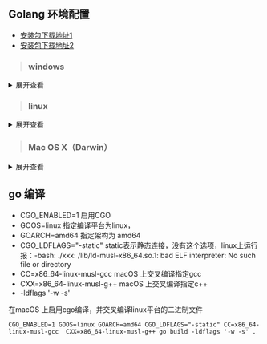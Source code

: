 ## Golang 环境配置

- [安装包下载地址1](https://golang.org/dl/)
- [安装包下载地址2](https://golang.google.cn/dl/)

> ### windows
<details>
<summary>展开查看</summary>
<pre><code>

```

```

</code></pre>
</details>

> ### linux
<details>
<summary>展开查看</summary>
<pre><code>

```

```

</code></pre>
</details>

> ### Mac OS X（Darwin）
<details>
<summary>展开查看</summary>
<pre><code>

```

```

</code></pre>
</details>

## go 编译

- CGO_ENABLED=1 启用CGO
- GOOS=linux 指定编译平台为linux，
- GOARCH=amd64 指定架构为 amd64
- CGO_LDFLAGS="-static" static表示静态连接，没有这个选项，linux上运行报：-bash: ./xxx: /lib/ld-musl-x86_64.so.1: bad ELF interpreter: No such file or directory
- CC=x86_64-linux-musl-gcc macOS 上交叉编译指定gcc 
- CXX=x86_64-linux-musl-g++ macOS 上交叉编译指定c++
- -ldflags '-w -s'

在macOS 上启用cgo编译，并交叉编译linux平台的二进制文件
```
CGO_ENABLED=1 GOOS=linux GOARCH=amd64 CGO_LDFLAGS="-static" CC=x86_64-linux-musl-gcc  CXX=x86_64-linux-musl-g++ go build -ldflags '-w -s' .
```

